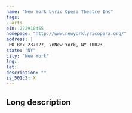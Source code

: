 ```yaml
---
name: "New York Lyric Opera Theatre Inc"
tags:
- arts
ein: 272910455
homepage: "http://www.newyorklyricopera.org/"
address: |
 PO Box 237027, \nNew York, NY 10023
state: "NY"
city: "New York"
lng: 
lat: 
description: ""
is_501c3: X
---
```


## Long description


